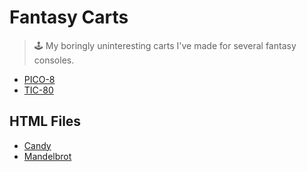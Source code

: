 # Fantasy Carts
> 🕹️ My boringly uninteresting carts I've made for several fantasy consoles.

 - [PICO-8](https://www.lexaloffle.com/pico-8.php)
 - [TIC-80](https://tic.computer)

## HTML Files

- [Candy](https://makixx.github.io/fantasy-carts/candy.html)
- [Mandelbrot](https://makixx.github.io/fantasy-carts/mandelbrot.html)
